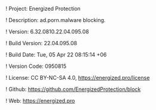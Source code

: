 ! Project: Energized Protection

! Description: ad.porn.malware blocking.

! Version: 6.32.0810.22.04.095.08

! Build Version: 22.04.095.08

! Build Date: Tue, 05 Apr 22 08:15:14 +06

! Version Code: 0950815

! License: CC BY-NC-SA 4.0, https://energized.pro/license

! Github: https://github.com/EnergizedProtection/block

! Web: https://energized.pro
